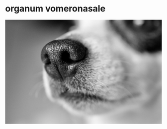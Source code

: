 organum vomeronasale
====================

![](https://github.com/nondejus/organum-vomeronasale/blob/main/warme-of-koude-neus-bij-honden.jpg)
